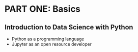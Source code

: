 # PART ONE: Basics

## Introduction to Data Science with Python

- Python as a programming language
- Jupyter as an open resource developer
